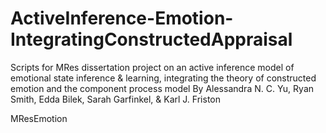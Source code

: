 # ActiveInference-Emotion-IntegratingConstructedAppraisal
Scripts for MRes dissertation project on an active inference model of emotional state inference & learning, integrating the theory of constructed emotion and the component process model
By Alessandra N. C. Yu, Ryan Smith, Edda Bilek, Sarah Garfinkel, & Karl J. Friston

MResEmotion
